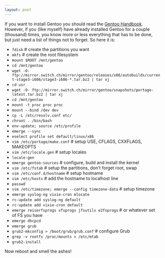 ```yaml
---
layout: post
---
```

If you want to install Gentoo you should read the [Gentoo
Handbook](http://www.gentoo.org/doc/en/handbook/index.xml). However, if you
(like myself) have already installed Gentoo for a couple (thousand) times, you
know more or less everything that has to be done, but just need a list of
things not to forget. So here it is:

* `fdisk` # create the partitions you want
* `mkfs` # create the root filesystem
* `mount $ROOT /mnt/gentoo`
* `cd /mnt/gentoo`
* `wget -O- ftp://mirror.switch.ch/mirror/gentoo/releases/x86/autobuilds/current-stage3-i686/stage3-i686-*.tar.bz2 | tar xj`
* `cd usr`
* `wget -O- ftp://mirror.switch.ch/mirror/gentoo/snapshots/portage-latest.tar.bz2 | tar xj`
* `cd /mnt/gentoo`
* `mount -t proc proc proc`
* `mount --bind /dev dev`
* `cp -L /etc/resolv.conf etc/`
* `chroot . /bin/bash`
* `env-update; source /etc/profile`
* `emerge --sync`
* `eselect profile set default/linux/x86`
* `vim /etc/portage/make.conf` # setup USE, CFLAGS, CXXFLAGS, MAKEOPTS
* `vim /etc/locale.gen` # setup locales
* `locale-gen`
* `emerge gentoo-sources` # configure, build and install the kernel
* `vim /etc/fstab` # setup the partitions, don't forget root, swap
* `vim /etc/conf.d/hostname` # setup hostname
* `vim /etc/hosts` # add the hostname to localhost line
* `passwd`
* `vim /etc/timezone; emerge --config timezone-data` # setup timezone
* `emerge syslog-ng vixie-cron mlocate`
* `rc-update add syslog-ng default`
* `rc-update add vixie-cron default`
* `emerge reiserfsprogs xfsprogs jfsutils e2fsprogs` # or whatever set of FS you have
* `emerge dhcpcd`
* `emerge grub`
* `grub2-mkconfig > /boot/grub/grub.conf` # configure Grub
* `grep -v rootfs /proc/mounts > /etc/mtab`
* `grub2-install`

Now reboot and smell the ashes!
